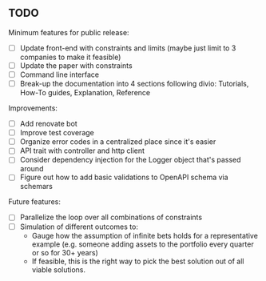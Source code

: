 ## TODO

Minimum features for public release:
- [ ] Update front-end with constraints and limits (maybe just limit to 3 companies to make it feasible)
- [ ] Update the paper with constraints
- [ ] Command line interface
- [ ] Break-up the documentation into 4 sections following divio: Tutorials, How-To guides, Explanation, Reference

Improvements:
- [ ] Add renovate bot
- [ ] Improve test coverage
- [ ] Organize error codes in a centralized place since it's easier
- [ ] API trait with controller and http client
- [ ] Consider dependency injection for the Logger object that's passed around
- [ ] Figure out how to add basic validations to OpenAPI schema via schemars

Future features:
- [ ] Parallelize the loop over all combinations of constraints
- [ ] Simulation of different outcomes to:
    * Gauge how the assumption of infinite bets holds for a representative example (e.g. someone adding assets to the
      portfolio every quarter or so for 30+ years)
    * If feasible, this is the right way to pick the best solution out of all viable solutions. 
